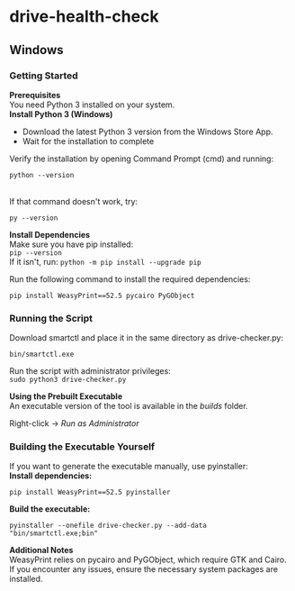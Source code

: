 # drive-health-check
<h2>Windows</h2>
<h3>Getting Started</h3>
<b>Prerequisites</b><br/>
You need Python 3 installed on your system.<br/>
<!-- 
<b>Install Python 3 (Windows)</b>
- Download the latest Python 3 installer from python.org.<br/>
- Run the installer and check the box for "Add Python to PATH".<br/>
- Click Install Now and follow the prompts.<br/> -->
<b>Install Python 3 (Windows)</b>
<br/>

- Download the latest Python 3 version from the Windows Store App.<br/>
- Wait for the installation to complete<br/>

Verify the installation by opening Command Prompt (cmd) and running:
<br/>

```python --version```

<br/>
If that command doesn't work, try:<br/>

```py --version```

<b>Install Dependencies</b><br/>
Make sure you have pip installed:<br/>
```pip --version```
<br/>
If it isn't, run:
```python -m pip install --upgrade pip```<br/>

Run the following command to install the required dependencies:<br/>

```pip install WeasyPrint==52.5 pycairo PyGObject```
<br/>

<h3>Running the Script</h3>
Download smartctl and place it in the same directory as drive-checker.py:<br/>

```bin/smartctl.exe```<br/>

Run the script with administrator privileges:<br/>
```sudo python3 drive-checker.py```
<br/>

<b>Using the Prebuilt Executable</b><br/>
An executable version of the tool is available in the <i>builds</i> folder.<br/>

Right-click → <i>Run as Administrator</i><br/>

<h3>Building the Executable Yourself</h3>
If you want to generate the executable manually, use pyinstaller:
<br/>
<b>Install dependencies:</b><br/>

```pip install WeasyPrint==52.5 pyinstaller```
<br/>

<b>Build the executable:</b><br/>

```pyinstaller --onefile drive-checker.py --add-data "bin/smartctl.exe;bin"```
<br/>

<b>Additional Notes</b><br/>
WeasyPrint relies on pycairo and PyGObject, which require GTK and Cairo.<br/>
If you encounter any issues, ensure the necessary system packages are installed.<br/>
